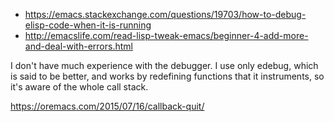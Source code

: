 - https://emacs.stackexchange.com/questions/19703/how-to-debug-elisp-code-when-it-is-running
- http://emacslife.com/read-lisp-tweak-emacs/beginner-4-add-more-and-deal-with-errors.html

I don't have much experience with the debugger. I use only edebug, which is said to be better, and works by redefining functions that it instruments, so it's aware of the whole call stack.

https://oremacs.com/2015/07/16/callback-quit/
